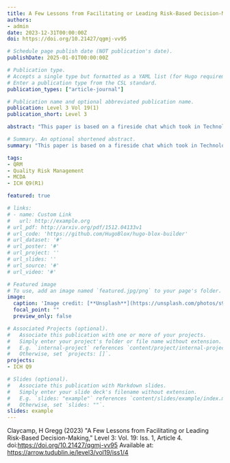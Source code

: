 ```yaml
---
title: A Few Lessons from Facilitating or Leading Risk-Based Decision-Making
authors:
- admin
date: 2023-12-31T00:00:00Z
doi: https://doi.org/10.21427/qgmj-vv95

# Schedule page publish date (NOT publication's date).
publishDate: 2025-01-01T00:00:00Z

# Publication type.
# Accepts a single type but formatted as a YAML list (for Hugo requirements).
# Enter a publication type from the CSL standard.
publication_types: ["article-journal"]

# Publication name and optional abbreviated publication name.
publication: Level 3 Vol 19(1)
publication_short: Level 3

abstract: "This paper is based on a fireside chat which took in Technological University Dublin, on June 1st at a conference entitled ‘ICH Q9(R1): The Next Frontier’. Given the brevity of an interview format the author expanded on the topics discussed at the conference, and shares in this paper more detailed lessons he has learned from his experience in facilitating or leading Risk-Based Decision-Making."

# Summary. An optional shortened abstract.
summary: "This paper is based on a fireside chat which took in Technological University Dublin, on June 1st at a conference entitled ‘ICH Q9(R1): The Next Frontier."

tags:
- QRM
- Quality Risk Management
- MCDA
- ICH Q9(R1)

featured: true

# links:
# - name: Custom Link
#   url: http://example.org
# url_pdf: http://arxiv.org/pdf/1512.04133v1
# url_code: 'https://github.com/HugoBlox/hugo-blox-builder'
# url_dataset: '#'
# url_poster: '#'
# url_project: ''
# url_slides: ''
# url_source: '#'
# url_video: '#'

# Featured image
# To use, add an image named `featured.jpg/png` to your page's folder. 
image:
  caption: 'Image credit: [**Unsplash**](https://unsplash.com/photos/s9CC2SKySJM)'
  focal_point: ""
  preview_only: false

# Associated Projects (optional).
#   Associate this publication with one or more of your projects.
#   Simply enter your project's folder or file name without extension.
#   E.g. `internal-project` references `content/project/internal-project/index.md`.
#   Otherwise, set `projects: []`.
projects:
- ICH Q9

# Slides (optional).
#   Associate this publication with Markdown slides.
#   Simply enter your slide deck's filename without extension.
#   E.g. `slides: "example"` references `content/slides/example/index.md`.
#   Otherwise, set `slides: ""`.
slides: example
---
```


<!-- {{% callout note %}}
Create your slides in Markdown - click the *Slides* button to check out the example.
{{% /callout %}} -->

<!-- Add the publication's **full text** or **supplementary notes** here. You can use rich formatting such as including [code, math, and images](https://docs.hugoblox.com/content/writing-markdown-latex/). -->


Claycamp, H Gregg (2023) "A Few Lessons from Facilitating or Leading Risk-Based Decision-Making,"
Level 3: Vol. 19: Iss. 1, Article 4.
doi:https://doi.org/10.21427/qgmj-vv95
Available at: https://arrow.tudublin.ie/level3/vol19/iss1/4 